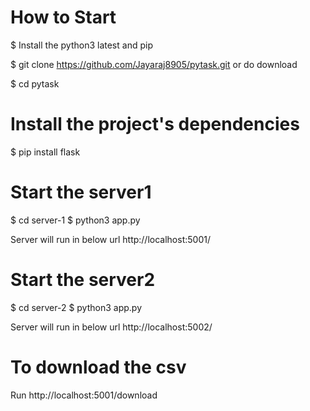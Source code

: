
# How to Start

$ Install the python3 latest and pip

$ git clone https://github.com/Jayaraj8905/pytask.git or do download

$ cd pytask

# Install the project's dependencies
$ pip install flask

# Start the server1
$ cd server-1
$ python3 app.py

Server will run in below url
http://localhost:5001/

# Start the server2
$ cd server-2
$ python3 app.py

Server will run in below url
http://localhost:5002/

# To download the csv

Run http://localhost:5001/download
